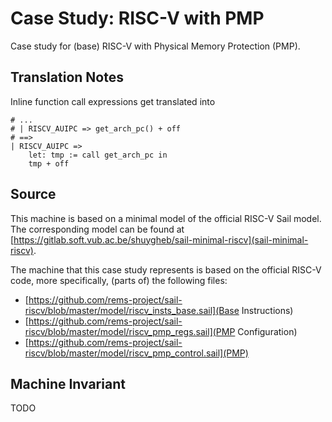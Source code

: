 # Case Study: RISC-V with PMP 
Case study for (base) RISC-V with Physical Memory Protection (PMP).

## Translation Notes
Inline function call expressions get translated into
```
# ...
# | RISCV_AUIPC => get_arch_pc() + off
# ==>
| RISCV_AUIPC => 
	let: tmp := call get_arch_pc in
	tmp + off
```

## Source

This machine is based on a minimal model of the official RISC-V Sail model.
The corresponding model can be found at [https://gitlab.soft.vub.ac.be/shuygheb/sail-minimal-riscv](sail-minimal-riscv).

The machine that this case study represents is based on the official RISC-V code, more specifically, (parts of) the following files:
- [https://github.com/rems-project/sail-riscv/blob/master/model/riscv_insts_base.sail](Base Instructions)
- [https://github.com/rems-project/sail-riscv/blob/master/model/riscv_pmp_regs.sail](PMP Configuration)
- [https://github.com/rems-project/sail-riscv/blob/master/model/riscv_pmp_control.sail](PMP)

## Machine Invariant
TODO
